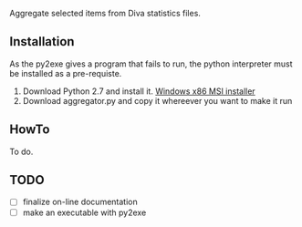 Aggregate selected items from Diva statistics files.


## Installation

As the py2exe gives a program that fails to run, the python interpreter must be installed as a pre-requiste.

1. Download Python 2.7 and install it. [Windows x86 MSI installer](https://www.python.org/ftp/python/2.7.10/python-2.7.10.msi)
2. Download aggregator.py and copy it whereever you want to make it run


## HowTo

To do.


## TODO

- [ ] finalize on-line documentation
- [ ] make an executable with py2exe
